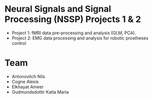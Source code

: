 # Neural Signals and Signal Processing (NSSP) Projects 1 & 2
- Project 1: fMRI data pre-processing and analysis (GLM, PCA).
- Project 2: EMG data processing and analysis for robotic prostheses control

# Team 
- Antonovitch Nils 
- Cogne Alexis
- Elkhayat Ameer
- Gudmundsdottir Katla Maria
